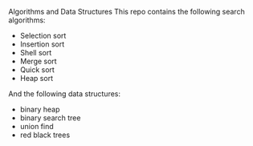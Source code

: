 Algorithms and Data Structures
This repo contains the following search algorithms:
- Selection sort
- Insertion sort
- Shell sort
- Merge sort
- Quick sort
- Heap sort

And the following data structures: 
- binary heap
- binary search tree
- union find
- red black trees